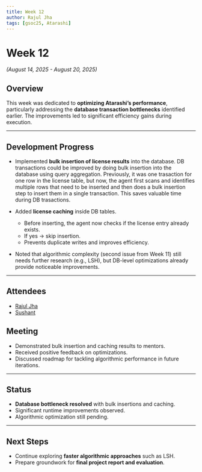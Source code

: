 ```yaml
---
title: Week 12
author: Rajul Jha  
tags: [gsoc25, Atarashi]
---
```


<!--  
SPDX-License-Identifier: CC-BY-SA-4.0  
SPDX-FileCopyrightText: 2025 Rajul Jha <rajuljha49@gmail.com>  
-->

# Week 12

*(August 14, 2025 - August 20, 2025)*

## Overview

This week was dedicated to **optimizing Atarashi’s performance**, particularly addressing the **database transaction bottlenecks** identified earlier. The improvements led to significant efficiency gains during execution.

---

## Development Progress

* Implemented **bulk insertion of license results** into the database. DB transactions could be 
improved by doing bulk insertion into the database using query aggregation. Previously, it was one 
trasaction for one row in the license table, but now, the agent first scans and identifies multiple 
rows that need to be inserted and then does a bulk insertion step to insert them in a single 
transaction. This saves valuable time during DB trasactions.

* Added **license caching** inside DB tables.  
  * Before inserting, the agent now checks if the license entry already exists.  
  * If yes → skip insertion.  
  * Prevents duplicate writes and improves efficiency.  

* Noted that algorithmic complexity (second issue from Week 11) still needs further research (e.g., LSH), but DB-level optimizations already provide noticeable improvements.

---

## Attendees

* [Rajul Jha](https://github.com/rajuljha)
* [Sushant](https://github.com/its-sushant)

## Meeting

* Demonstrated bulk insertion and caching results to mentors.  
* Received positive feedback on optimizations.  
* Discussed roadmap for tackling algorithmic performance in future iterations.  

---

## Status

* **Database bottleneck resolved** with bulk insertions and caching.  
* Significant runtime improvements observed.  
* Algorithmic optimization still pending.  

---

## Next Steps

* Continue exploring **faster algorithmic approaches** such as LSH.
* Prepare groundwork for **final project report and evaluation**.  